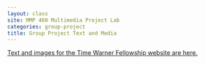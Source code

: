 ```yaml
---
layout: class
site: MMP 460 Multimedia Project Lab
categories: group-project
title: Group Project Text and Media 
---
```


[Text and images for the Time Warner Fellowship website are here.](https://drive.google.com/drive/folders/0B5UZGZcE_rQ-MlB4WHJDRm9jaWs?usp=sharing)
